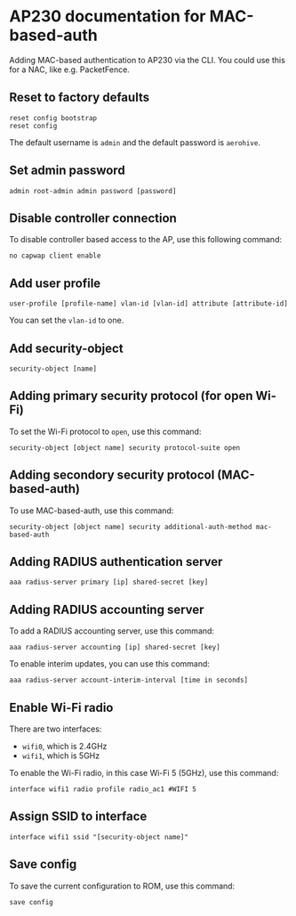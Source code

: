 # AP230 documentation for MAC-based-auth
Adding MAC-based authentication to AP230 via the CLI. You could use this for a NAC, like e.g. PacketFence.
## Reset to factory defaults
 ```
reset config bootstrap
reset config
```
The default username is `admin` and the default password is `aerohive`.
## Set admin password
~~~
admin root-admin admin password [password]
~~~
## Disable controller connection
To disable controller based access to the AP, use this following command:
~~~
no capwap client enable
~~~
## Add user profile
~~~
user-profile [profile-name] vlan-id [vlan-id] attribute [attribute-id]
~~~
You can set the `vlan-id` to one.
## Add security-object
~~~
security-object [name]
~~~
## Adding primary security protocol (for open Wi-Fi)
To set the Wi-Fi protocol to `open`, use this command:
~~~
security-object [object name] security protocol-suite open
~~~
## Adding secondory security protocol (MAC-based-auth)
To use MAC-based-auth, use this command:
~~~
security-object [object name] security additional-auth-method mac-based-auth
~~~
## Adding RADIUS authentication server
~~~
aaa radius-server primary [ip] shared-secret [key]
~~~
## Adding RADIUS accounting server
To add a RADIUS accounting server, use this command:
~~~
aaa radius-server accounting [ip] shared-secret [key]
~~~
To enable interim updates, you can use this command:
~~~
aaa radius-server account-interim-interval [time in seconds]
~~~
## Enable Wi-Fi radio
There are two interfaces:
- `wifi0`, which is 2.4GHz
- `wifi1`, which is 5GHz

To enable the Wi-Fi radio, in this case Wi-Fi 5 (5GHz), use this command:
~~~
interface wifi1 radio profile radio_ac1 #WIFI 5
~~~
## Assign SSID to interface
~~~
interface wifi1 ssid "[security-object name]"
~~~
## Save config
To save the current configuration to ROM, use this command:
~~~
save config
~~~
